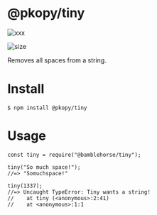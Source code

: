 # @pkopy/tiny

![xxx](https://img.shields.io/badge/npm-1.0.0.-blue.svg)

![size](https://img.shields.io/badge/ninified%20size-entry%20point%20error-red.svg)

Removes all spaces from a string.

# Install

```
$ npm install @pkopy/tiny
```

# Usage

```
const tiny = require("@bamblehorse/tiny");

tiny("So much space!");
//=> "Somuchspace!"

tiny(1337);
//=> Uncaught TypeError: Tiny wants a string!
//    at tiny (<anonymous>:2:41)
//    at <anonymous>:1:1
```

